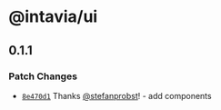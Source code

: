 # @intavia/ui

## 0.1.1

### Patch Changes

- [`8e470d1`](https://github.com/InTaVia/ui/commit/8e470d1df1f73f363a1748accef52fa536cae873) Thanks
  [@stefanprobst](https://github.com/stefanprobst)! - add components
